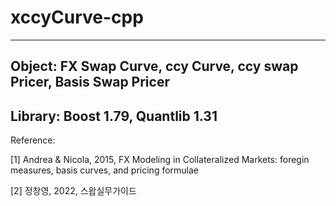 # xccyCurve-cpp
---
Object: FX Swap Curve, ccy Curve, ccy swap Pricer, Basis Swap Pricer
---
Library: Boost 1.79, Quantlib 1.31
---
Reference:

[1] Andrea & Nicola, 2015, FX Modeling in Collateralized Markets: foregin measures, basis curves, and pricing formulae


[2] 정창영, 2022, 스왑실무가이드 
